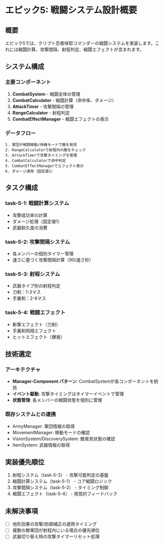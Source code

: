 # エピック5: 戦闘システム設計概要

## 概要
エピック5では、クリプト忍者咲耶コマンダーの戦闘システムを実装します。これには戦闘計算、攻撃間隔、射程判定、戦闘エフェクトが含まれます。

## システム構成

### 主要コンポーネント
1. **CombatSystem** - 戦闘全体の管理
2. **CombatCalculator** - 戦闘計算（命中率、ダメージ）
3. **AttackTimer** - 攻撃間隔の管理
4. **RangeCalculator** - 射程判定
5. **CombatEffectManager** - 戦闘エフェクトの表示

### データフロー
```
1. 軍団が戦闘移動/待機モードで敵を発見
2. RangeCalculatorで射程内の敵をチェック
3. AttackTimerで攻撃タイミングを管理
4. CombatCalculatorで命中判定
5. CombatEffectManagerでエフェクト表示
6. ダメージ適用（固定値1）
```

## タスク構成

### task-5-1: 戦闘計算システム
- 攻撃成功率の計算
- ダメージ処理（固定値1）
- 武器耐久度の消費

### task-5-2: 攻撃間隔システム
- 各メンバーの個別タイマー管理
- 速さに基づく攻撃間隔計算（90/速さ秒）

### task-5-3: 射程システム  
- 武器タイプ別の射程判定
- 刀剣：1-3マス
- 手裏剣：2-6マス

### task-5-4: 戦闘エフェクト
- 斬撃エフェクト（刀剣）
- 手裏剣飛翔エフェクト
- ヒットエフェクト（爆発）

## 技術選定

### アーキテクチャ
- **Manager-Component パターン**: CombatSystemが各コンポーネントを統括
- **イベント駆動**: 攻撃タイミングはタイマーイベントで管理
- **状態管理**: 各メンバーの戦闘状態を個別に管理

### 既存システムとの連携
- ArmyManager: 軍団情報の取得
- MovementManager: 移動モードの確認
- VisionSystem/DiscoverySystem: 敵発見状態の確認
- ItemSystem: 武器情報の取得

## 実装優先順位
1. 射程システム（task-5-3） - 攻撃可能判定の基盤
2. 戦闘計算システム（task-5-1） - コア戦闘ロジック
3. 攻撃間隔システム（task-5-2） - タイミング制御
4. 戦闘エフェクト（task-5-4） - 視覚的フィードバック

## 未解決事項
- [ ] 地形効果の攻撃/防御補正の適用タイミング
- [ ] 複数の敵軍団が射程内にいる場合の優先順位
- [ ] 武器切り替え時の攻撃タイマーリセット処理